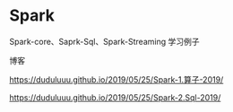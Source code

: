 # Spark
Spark-core、Saprk-Sql、Spark-Streaming 学习例子

博客

https://duduluuu.github.io/2019/05/25/Spark-1.算子-2019/

https://duduluuu.github.io/2019/05/25/Spark-2.Sql-2019/
